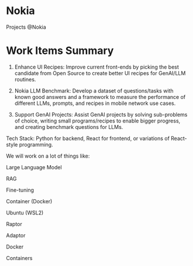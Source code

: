 # Nokia
Projects @Nokia

# Work Items Summary

1. Enhance UI Recipes: Improve current front-ends by picking the best candidate from Open Source to create better UI recipes for GenAI/LLM routines.
	
2. Nokia LLM Benchmark: Develop a dataset of questions/tasks with known good answers and a framework to measure the performance of different LLMs, prompts, and recipes in mobile network use cases.
 
3. Support GenAI Projects: Assist GenAI projects by solving sub-problems of choice, writing small programs/recipes to enable bigger progress, and creating benchmark questions for LLMs.
 
Tech Stack: Python for backend, React for frontend, or variations of React-style programming.

We will work on a lot of things like: 

Large Language Model


RAG

Fine-tuning

Container (Docker)

Ubuntu (WSL2)

Raptor 

Adaptor 


Docker 

Containers

